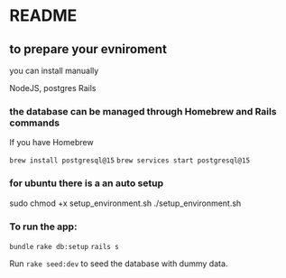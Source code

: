 # README

## to prepare your evniroment
you can install manually 

NodeJS,
postgres
Rails

### the database can be managed through Homebrew and Rails commands 
 If you have Homebrew

`brew install postgresql@15`
`brew services start postgresql@15`



### for ubuntu there is a an auto setup
sudo chmod +x setup_environment.sh
./setup_environment.sh


### To run the app:

`bundle`
`rake db:setup`
`rails s`


Run `rake seed:dev` to seed the database with dummy data.
